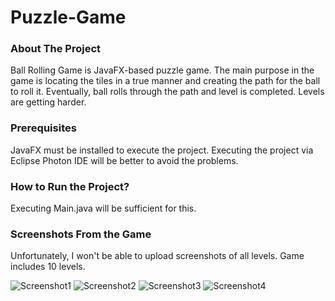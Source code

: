 # Puzzle-Game

### About The Project
Ball Rolling Game is JavaFX-based puzzle game. The main purpose in the game is locating the tiles in a true manner and creating the path for the ball to roll it.
Eventually, ball rolls through the path and level is completed. Levels are getting harder.


### Prerequisites
JavaFX must be installed to execute the project.
Executing the project via Eclipse Photon IDE will be better to avoid the problems.

### How to Run the Project?
Executing Main.java will be sufficient for this.

### Screenshots From the Game
Unfortunately, I won't be able to upload screenshots of all levels. Game includes 10 levels.

![Screenshot1](https://github.com/norestrictionss/Puzzle-Game/assets/77641983/8435a529-46c8-4e40-9510-ccddfb78e4b9)
![Screenshot2](https://github.com/norestrictionss/Puzzle-Game/assets/77641983/dd9fb9fe-c10a-4a6e-aec6-1925e93e2779)
![Screenshot3](https://github.com/norestrictionss/Puzzle-Game/assets/77641983/b3159496-ce72-44b4-aaa9-6243410422be)
![Screenshot4](https://github.com/norestrictionss/Puzzle-Game/assets/77641983/9aa85416-7101-468d-a0fd-0f4c6b5c7e01)
